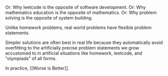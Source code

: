 Or: Why leetcode is the opposite of software development.
Or: Why mathematics education is the opposite of mathematics.
Or: Why problem solving is the opposite of system building.

Unlike homework problems, real world problems have flexible problem statements.

Simpler solutions are often best in real life because they automatically avoid overfitting to the artificially precise problem statements we grow accustomed to in artificial situations like homework, leetcode, and "olympiads" of all forms.

In practice, [[Worse is Better]].